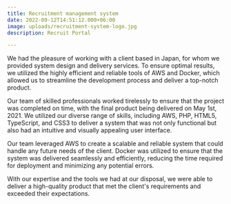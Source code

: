```yaml
---
title: Recruitment management system
date: 2022-09-12T14:51:12.000+06:00
image: uploads/recruitment-system-logo.jpg
description: Recruit Portal

---
```

We had the pleasure of working with a client based in Japan, for whom we provided system design and delivery services. To ensure optimal results, we utilized the highly efficient and reliable tools of AWS and Docker, which allowed us to streamline the development process and deliver a top-notch product.

Our team of skilled professionals worked tirelessly to ensure that the project was completed on time, with the final product being delivered on May 1st, 2021. We utilized our diverse range of skills, including AWS, PHP, HTML5, TypeScript, and CSS3 to deliver a system that was not only functional but also had an intuitive and visually appealing user interface.

Our team leveraged AWS to create a scalable and reliable system that could handle any future needs of the client. Docker was utilized to ensure that the system was delivered seamlessly and efficiently, reducing the time required for deployment and minimizing any potential errors.

With our expertise and the tools we had at our disposal, we were able to deliver a high-quality product that met the client's requirements and exceeded their expectations.